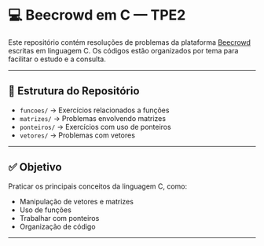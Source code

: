 # 💻 Beecrowd em C — TPE2

Este repositório contém resoluções de problemas da plataforma [Beecrowd](https://www.beecrowd.com.br/) escritas em linguagem C. Os códigos estão organizados por tema para facilitar o estudo e a consulta.

---

## 📁 Estrutura do Repositório

- `funcoes/` → Exercícios relacionados a funções  
- `matrizes/` → Problemas envolvendo matrizes  
- `ponteiros/` → Exercícios com uso de ponteiros  
- `vetores/` → Problemas com vetores

---

## ✅ Objetivo

Praticar os principais conceitos da linguagem C, como:
- Manipulação de vetores e matrizes
- Uso de funções
- Trabalhar com ponteiros
- Organização de código

---
